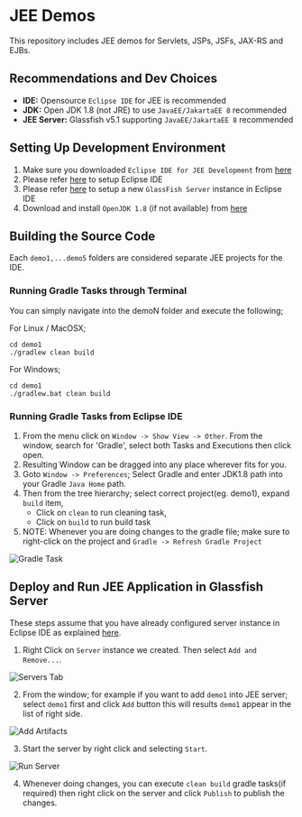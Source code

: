 # JEE Demos
This repository includes JEE demos for Servlets, JSPs, JSFs, JAX-RS and EJBs.

## Recommendations and Dev Choices
* **IDE:** Opensource `Eclipse IDE` for JEE is recommended
* **JDK:** Open JDK 1.8 (not JRE) to use `JavaEE/JakartaEE 8` recommended
* **JEE Server:** Glassfish v5.1 supporting `JavaEE/JakartaEE 8` recommended

## Setting Up Development Environment

1. Make sure you downloaded `Eclipse IDE for JEE Development` from [here](https://www.eclipse.org/downloads/packages/release/2021-06/r/eclipse-ide-enterprise-java-and-web-developers)
2. Please refer [here](https://github.com/rasika/jee-demo/blob/master/docs/SettingUpEclipseIDEViews.md) to setup Eclipse IDE
3. Please refer [here](https://github.com/rasika/jee-demo/blob/master/docs/SettingUpGlassFish.md) to setup a new `GlassFish Server` instance in Eclipse IDE
4. Download and install `OpenJDK 1.8` (if not available) from [here](https://openjdk.java.net/install/)

## Building the Source Code
Each `demo1,...demo5` folders are considered separate JEE projects for the IDE. 
### Running Gradle Tasks through Terminal
You can simply navigate into the demoN folder and execute the following;

For Linux / MacOSX;

```
cd demo1
./gradlew clean build
```

For Windows;

```
cd demo1
./gradlew.bat clean build
```

### Running Gradle Tasks from Eclipse IDE
1. From the menu click on `Window -> Show View -> Other`. From the window, search for 'Gradle', select both Tasks and Executions then click open. 
2. Resulting Window can be dragged into any place wherever fits for you.
3. Goto `Window -> Preferences`; Select Gradle and enter JDK1.8 path into your Gradle `Java Home` path.
4. Then from the tree hierarchy; select correct project(eg. demo1), expand `build` item, 
   - Click on `clean` to run cleaning task, 
   - Click on `build` to run build task
5. NOTE: Whenever you are doing changes to the gradle file; make sure to right-click on the project and `Gradle -> Refresh Gradle Project`

![Gradle Task](https://github.com/rasika/jee-demo/raw/master/docs/images/gradle-task.png)

## Deploy and Run JEE Application in Glassfish Server
These steps assume that you have already configured server instance in Eclipse IDE as explained [here](https://github.com/rasika/jee-demo/blob/master/docs/SettingUpGlassFish.md).

1. Right Click on `Server` instance we created. Then select `Add and Remove...`. 

![Servers Tab](https://github.com/rasika/jee-demo/raw/master/docs/images/servers-tab.png)

2. From the window; for example if you want to add `demo1` into JEE server; select `demo1` first and click `Add` button this will results `demo1` appear in the list of right side.

![Add Artifacts](https://github.com/rasika/jee-demo/raw/master/docs/images/add-artifacts.png)

3. Start the server by right click and selecting `Start`.

![Run Server](https://github.com/rasika/jee-demo/raw/master/docs/images/run-server.png)

4. Whenever doing changes, you can execute `clean build` gradle tasks(if required) then right click on the server and click `Publish` to publish the changes.
